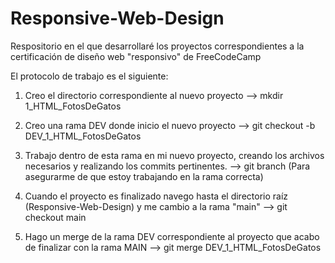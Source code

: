 # Responsive-Web-Design
Respositorio en el que desarrollaré los proyectos correspondientes a la certificación de diseño web "responsivo" de FreeCodeCamp

El protocolo de trabajo es el siguiente:

1) Creo el directorio correspondiente al nuevo proyecto
--> mkdir 1_HTML_FotosDeGatos

2) Creo una rama DEV donde inicio el nuevo proyecto
--> git checkout -b DEV_1_HTML_FotosDeGatos

3) Trabajo dentro de esta rama en mi nuevo proyecto, creando los archivos necesarios y realizando los commits pertinentes.
--> git branch (Para asegurarme de que estoy trabajando en la rama correcta)

4) Cuando el proyecto es finalizado navego hasta el directorio raíz (Responsive-Web-Design) y me cambio a la rama "main"
--> git checkout main

5) Hago un merge de la rama DEV correspondiente al proyecto que acabo de finalizar con la rama MAIN
--> git merge DEV_1_HTML_FotosDeGatos